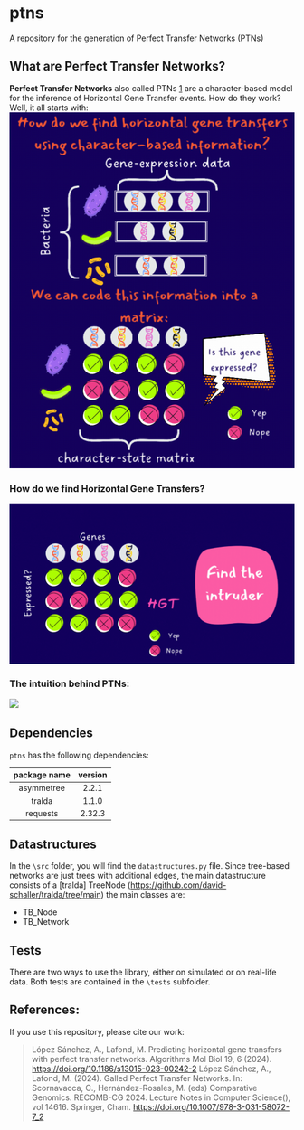 # ptns
A repository for the generation of Perfect Transfer Networks (PTNs)

## What are Perfect Transfer Networks?
**Perfect Transfer Networks** also called PTNs [1](https://link.springer.com/article/10.1186/s13015-023-00242-2?utm_source=rct_congratemailt&utm_medium=email&utm_campaign=oa_20240206&utm_content=10.1186/s13015-023-00242-2) are a character-based model for the inference of Horizontal Gene Transfer events. How do they work? Well, it all starts with:
![](https://github.com/AliLopSan/ptns/blob/main/README_files/panel_1.gif)
### How do we find Horizontal Gene Transfers?
![](https://github.com/AliLopSan/ptns/blob/main/README_files/panel_2.gif)
### The intuition behind PTNs:
![](https://github.com/AliLopSan/ptns/blob/main/README_files/panel_3.gif)

## Dependencies
`ptns` has the following dependencies:

| package name | version |
|:------------:|:-------:|
|  asymmetree  |  2.2.1  |
|  tralda      |  1.1.0  |
|  requests    | 2.32.3  |

## Datastructures
In the `\src` folder, you will find the `datastructures.py` file. Since tree-based networks are just trees with additional edges, the main datastructure consists of a [tralda] TreeNode (https://github.com/david-schaller/tralda/tree/main) the main classes are:
- TB_Node
- TB_Network

## Tests
There are two ways to use the library, either on simulated or on real-life data. Both tests are contained in the `\tests` subfolder.

## References:
If you use this repository, please cite our work:
> López Sánchez, A., Lafond, M. Predicting horizontal gene transfers with perfect transfer networks. Algorithms Mol Biol 19, 6 (2024). https://doi.org/10.1186/s13015-023-00242-2
> López Sánchez, A., Lafond, M. (2024). Galled Perfect Transfer Networks. In: Scornavacca, C., Hernández-Rosales, M. (eds) Comparative Genomics. RECOMB-CG 2024. Lecture Notes in Computer Science(), vol 14616. Springer, Cham. https://doi.org/10.1007/978-3-031-58072-7_2
